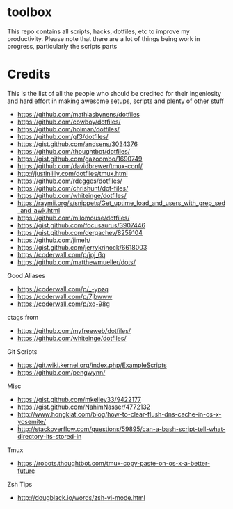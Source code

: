 toolbox
=======

This repo contains all scripts, hacks, dotfiles, etc to improve my productivity.
Please note that there are a lot of things being work in progress, particularly the scripts parts

Credits
=======
This is the list of all the people who should be credited
for their ingeniosity and hard effort in making awesome setups, scripts and plenty of other stuff

+ https://github.com/mathiasbynens/dotfiles
+ https://github.com/cowboy/dotfiles/
+ https://github.com/holman/dotfiles/
+ https://github.com/gf3/dotfiles/
+ https://gist.github.com/andsens/3034376
+ https://github.com/thoughtbot/dotfiles/
+ https://gist.github.com/gazoombo/1690749
+ https://github.com/davidbrewer/tmux-conf/
+ http://justinlilly.com/dotfiles/tmux.html
+ https://github.com/rdegges/dotfiles/
+ https://github.com/chrishunt/dot-files/
+ https://github.com/whiteinge/dotfiles/
+ https://raymii.org/s/snippets/Get_uptime_load_and_users_with_grep_sed_and_awk.html
+ https://github.com/milomouse/dotfiles/
+ https://gist.github.com/focusaurus/3907446
+ https://gist.github.com/dergachev/8259104
+ https://github.com/jimeh/
+ https://gist.github.com/jerrykrinock/6618003
+ https://coderwall.com/p/jpj_6q
+ https://github.com/matthewmueller/dots/

Good Aliases
+ https://coderwall.com/p/_-ypzq
+ https://coderwall.com/p/7jbwww
+ https://coderwall.com/p/xq-98g

ctags from
+ https://github.com/myfreeweb/dotfiles/
+ https://github.com/whiteinge/dotfiles/

Git Scripts
+ https://git.wiki.kernel.org/index.php/ExampleScripts
+ https://github.com/pengwynn/

Misc
 + https://gist.github.com/mkelley33/9422177
 + https://gist.github.com/NahimNasser/4772132
 + http://www.hongkiat.com/blog/how-to-clear-flush-dns-cache-in-os-x-yosemite/
 + http://stackoverflow.com/questions/59895/can-a-bash-script-tell-what-directory-its-stored-in

Tmux
 + https://robots.thoughtbot.com/tmux-copy-paste-on-os-x-a-better-future

Zsh Tips
 + http://dougblack.io/words/zsh-vi-mode.html

